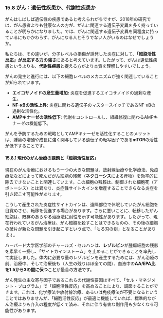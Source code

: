 ### 15.8 がん：遺伝性疾患か、代謝性疾患か

がんはしばしば遺伝性の疾患であると考えられがちですが、2018年の研究では、がん患者よりも健康な人の方が、がんに関連する遺伝子変異を多く持っていることが明らかになりました。では、がんに関連する遺伝子変異を同程度に持っているにもかかわらず、がんになる人とそうでない人がいるのはなぜでしょうか。

私たちは、その違いが、分子レベルの損傷が誘発した炎症に対して、**「細胞活性反応」が反応する力の強さ**にあると考えています。したがって、がんは遺伝性疾患というよりも、**代謝性疾患**と捉える方がより本質を理解しやすいでしょう。

がんの発生と進行には、以下の細胞レベルのメカニズムが強く関連していることが知られています。

*   **エイコサノイドの産生量増加:** 炎症を促進するエイコサノイドの過剰な産生。
*   **NF-κBの活性上昇:** 炎症に関わる遺伝子のマスタースイッチであるNF-κBの過剰な活性化。
*   **AMPキナーゼの活性低下:** 代謝をコントロールし、組織修復に関わるAMPキナーゼの機能低下。

がんを予防するための戦略としてAMPキナーゼを活性化することのメリットは、腫瘍の増殖や成長に強く関与している遺伝子の転写因子である**mTOR**の活性が低下することです。

#### 15.8.1 現代のがん治療の課題と「細胞活性反応」

現在のがん治療におけるもう一つの大きな問題は、放射線治療や化学療法、免疫療法などによって死んだがん細胞の残骸（**ネクローシス**による産物）を効率的に除去できないことと関連しています。この細胞の残骸は、制御された細胞死（アポトーシス）とは異なり、炎症性サイトカインを増産することでさらなる炎症を引き起こす可能性があります。

こうして産生された炎症性サイトカインは、遠隔部位で休眠していたがん細胞を目覚めさせ、転移を促進する場合があります。さらに悪いことに、転移したがん細胞は、既存のあらゆる治療法に耐性を示す可能性があります。したがって、現在行われているがん治療は、がん細胞を殺すことはできるものの、その後の細胞の破片が新たな問題を引き起こすという点で、「もろ刃の剣」となることがあります。

ハーバード大学医学部のチャールズ・セルハンは、**レゾルビン**が腫瘍細胞の残骸を素早く一掃し、「サイトカインストーム」を止めることができることを率先して実証しました。体内に必要な量のレゾルビンを産生するためには、がん治療の前、治療中、そして治療後も（人生の残りほぼ全ての間）、血液中の**AA/EPA比を1.5から3の間に保つこと**が最善の方法です。

がん発生の主な寄与因子であるこれらの代謝性要因はすべて、「セル・マネジメント・プログラム」で「細胞活性反応」を高めることにより、調節することができます。これは、化学療法や放射線治療、あるいは免疫療法が不要になるということではありませんが、「細胞活性反応」が最適に機能していれば、標準的ながん治療よりも介入の程度が低くて済み、それに伴う有害な副作用も少なくなる可能性があります。
